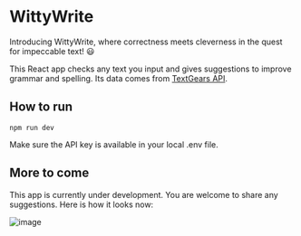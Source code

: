 # WittyWrite

Introducing WittyWrite, where correctness meets cleverness in the quest for impeccable text! 😃

This React app checks any text you input and gives suggestions to improve grammar and spelling. Its data comes from [TextGears API](https://textgears.com). 

## How to run

`npm run dev`

Make sure the API key is available in your local .env file.

## More to come

This app is currently under development. You are welcome to share any suggestions. Here is how it looks now: 

![image](https://github.com/Divensky/witty-write/assets/116442718/72501ed5-fe30-422d-80cb-edaa9cbd2759)


